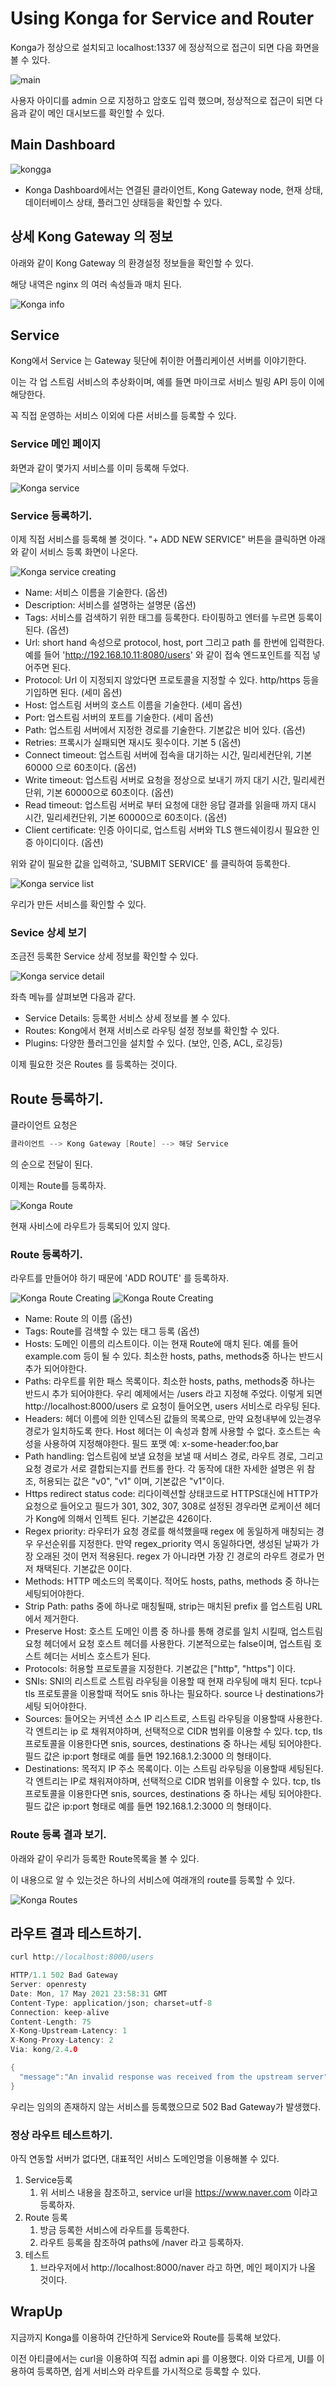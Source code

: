 # Using Konga for Service and Router

Konga가 정상으로 설치되고 localhost:1337 에 정상적으로 접근이 되면 다음 화면을 볼 수 있다. 

![main](imgs/konga01.png)

사용자 아이디를 admin 으로 지정하고 암호도 입력 했으며, 정상적으로 접근이 되면 다음과 같이 메인 대시보드를 확인할 수 있다. 

## Main Dashboard

![kongga](imgs/konga02.png)

- Konga Dashboard에서는 연결된 클라이언트, Kong Gateway node, 현재 상태, 데이터베이스 상태, 플러그인 상태등을 확인할 수 있다. 


## 상세 Kong Gateway 의 정보 

아래와 같이 Kong Gateway 의 환경설정 정보들을 확인할 수 있다. 

해당 내역은 nginx 의 여러 속성들과 매치 된다. 

![Konga info](imgs/konga03.png)

## Service

Kong에서 Service 는 Gateway 뒷단에 취이한 어플리케이션 서버를 이야기한다.

이는 각 업 스트림 서비스의 추상화이며, 예를 들면 마이크로 서비스 빌링 API 등이 이에 해당한다. 

꼭 직접 운영하는 서비스 이외에 다른 서비스를 등록할 수 있다. 

### Service 메인 페이지 

화면과 같이 몇가지 서비스를 이미 등록해 두었다. 

![Konga service](imgs/konga04.png)

### Service 등록하기. 

이제 직접 서비스를 등록해 볼 것이다. "+ ADD NEW SERVICE" 버튼을 클릭하면 아래와 같이 서비스 등록 화면이 나온다. 

![Konga service creating](imgs/konga05.png)

- Name: 서비스 이름을 기술한다. (옵션)
- Description: 서비스를 설명하는 설명문 (옵션)
- Tags: 서비스를 검색하기 위한 태그를 등록한다. 타이핑하고 엔터를 누르면 등록이 된다. (옵션)
- Url: short hand 속성으로 protocol, host, port 그리고 path 를 한번에 입력한다. 예를 들어 'http://192.168.10.11:8080/users' 와 같이 접속 엔드포인트를 직접 넣어주면 된다. 
- Protocol: Url 이 지정되지 않았다면 프로토콜을 지정할 수 있다. http/https 등을 기입하면 된다. (세미 옵션)
- Host: 업스트림 서버의 호스트 이름을 기술한다. (세미 옵션)
- Port: 업스트림 서버의 포트를 기술한다. (세미 옵션)
- Path: 업스트림 서버에서 지정한 경로를 기술한다. 기본값은 비어 있다. (옵션)
- Retries: 프록시가 실패되면 재시도 횟수이다. 기본 5 (옵션)
- Connect timeout: 업스트림 서버에 접속을 대기하는 시간, 밀리세컨단위, 기본 60000 으로 60초이다. (옵션)
- Write timeout: 업스트림 서버로 요청을 정상으로 보내기 까지 대기 시간, 밀리세컨단위, 기본 60000으로 60초이다. (옵션)
- Read timeout: 업스트림 서버로 부터 요청에 대한 응답 결과를 읽을때 까지 대시 시간, 밀리세컨단위, 기본 60000으로 60초이다. (옵션)
- Client certificate: 인증 아이디로, 업스트림 서버와 TLS 핸드쉐이킹시 필요한 인증 아이디이다. (옵션)

위와 같이 필요한 값을 입력하고, 'SUBMIT SERVICE' 를 클릭하여 등록한다. 

![Konga service list](imgs/konga06.png)

우리가 만든 서비스를 확인할 수 있다. 

### Sevice 상세 보기 

조금전 등록한 Service 상세 정보를 확인할 수 있다. 

![Konga service detail](imgs/konga07.png)

좌측 메뉴를 살펴보면 다음과 같다. 

- Service Details: 등록한 서비스 상세 정보를 볼 수 있다. 
- Routes: Kong에서 현재 서비스로 라우팅 설정 정보를 확인할 수 있다. 
- Plugins: 다양한 플러그인을 설치할 수 있다. (보안, 인증, ACL, 로깅등)
  
이제 필요한 것은 Routes 를 등록하는 것이다. 

## Route 등록하기. 

클라이언트 요청은 

```go
클라이언트 --> Kong Gateway [Route] --> 해당 Service 
```

의 순으로 전달이 된다. 

이제는 Route를 등록하자. 

![Konga Route](imgs/konga08.png)

현재 사비스에 라우트가 등록되어 있지 않다. 

### Route 등록하기. 

라우트를 만들어야 하기 때문에 'ADD ROUTE' 를 등록하자. 

![Konga Route Creating](imgs/konga09.png)
![Konga Route Creating](imgs/konga10.png)

- Name: Route 의 이름 (옵션)
- Tags: Route를 검색할 수 있는 태그 등록 (옵션)
- Hosts: 도메인 이름의 리스트이다. 이는 현재 Route에 매치 된다. 예를 들어 example.com 등이 될 수 있다. 최소한 hosts, paths, methods중 하나는 반드시 추가 되어야한다.
- Paths: 라우트를 위한 패스 목록이다. 최소한 hosts, paths, methods중 하나는 반드시 추가 되어야한다. 우리 예제에서는 /users 라고 지정해 주었다. 이렇게 되면 http://localhost:8000/users 로 요청이 들어오면, users 서비스로 라우팅 된다. 
- Headers: 헤더 이름에 의한 인덱스된 값들의 목록으로, 만약 요청내부에 있는경우 경로가 일치하도록 한다. Host 헤더는 이 속성과 함께 사용할 수 없다. 호스트는 속성을 사용하여 지정해야한다. 필드 포맷 예: x-some-header:foo,bar 
- Path handling: 업스트림에 보낼 요청을 보낼 때 서비스 경로, 라우트 경로, 그리고 요청 경로가 서로 결합되는지를 컨트롤 한다. 각 동작에 대한 자세한 설명은 위 참조, 허용되는 값은 "v0", "v1" 이며, 기본값은 "v1"이다.
- Https redirect status code: 리다이렉션할 상태코드로 HTTPS대신에 HTTP가 요청으로 들어오고 필드가 301, 302, 307, 308로 설정된 경우라면 로케이션 헤더가 Kong에 의해서 인젝트 된다. 기본값은 426이다. 
- Regex priority: 라우터가 요청 경로를 해석했을때 regex 에 동일하게 매칭되는 경우 우선순위를 지정한다. 만약 regex_priority 역시 동일하다면, 생성된 날짜가 가장 오래된 것이 먼저 적용된다. regex 가 아니라면 가장 긴 경로의 라우트 경로가 먼저 채택된다. 기본값은 0이다. 
- Methods: HTTP 메소드의 목록이다. 적어도 hosts, paths, methods 중 하나는 세팅되어야한다. 
- Strip Path: paths 중에 하나로 매칭될때, strip는 매치된 prefix 를 업스트림 URL에서 제거한다. 
- Preserve Host: 호스트 도메인 이름 중 하나를 통해 경로를 일치 시킬때, 업스트림 요청 헤더에서 요청 호스트 헤더를 사용한다. 기본적으로는 false이며, 업스트림 호스트 헤더는 서비스 호스트가 된다. 
- Protocols: 허용할 프로토콜을 지정한다. 기본값은 ["http", "https"] 이다. 
- SNIs: SNI의 리스트로 스트림 라우팅을 이용할 때 현재 라우팅에 매치 된다. tcp나 tls 프로토콜을 이용할때 적어도 snis 하나는 필요하다. source 나 destinations가 세팅 되어야한다. 
- Sources: 들어오는 커넥션 소스 IP 리스트로, 스트림 라우팅을 이용할때 사용한다. 각 엔트리는 ip 로 채워져야하며, 선택적으로 CIDR 범위를 이용할 수 있다. tcp, tls 프로토콜을 이용한다면 snis, sources, destinations 중 하나는 세팅 되어야한다. 필드 값은 ip:port 형태로 예를 들면 192.168.1.2:3000 의 형태이다.
- Destinations: 목적지 IP 주소 목록이다. 이는 스트림 라우팅을 이용할때 세팅된다. 각 엔트리는 IP로 채워져야하며, 선택적으로 CIDR 범위를 이용할 수 있다. tcp, tls 프로토콜을 이용한다면 snis, sources, destinations 중 하나는 세팅 되어야한다. 필드 값은 ip:port 형태로 예를 들면 192.168.1.2:3000 의 형태이다.

### Route 등록 결과 보기. 

아래와 같이 우리가 등록한 Route목록을 볼 수 있다. 

이 내용으로 알 수 있는것은 하나의 서비스에 여래개의 route를 등록할 수 있다.

![Konga Routes](imgs/konga11.png)


## 라우트 결과 테스트하기. 

```go
curl http://localhost:8000/users

HTTP/1.1 502 Bad Gateway
Server: openresty
Date: Mon, 17 May 2021 23:58:31 GMT
Content-Type: application/json; charset=utf-8
Connection: keep-alive
Content-Length: 75
X-Kong-Upstream-Latency: 1
X-Kong-Proxy-Latency: 2
Via: kong/2.4.0

{
  "message":"An invalid response was received from the upstream server"
}
```

우리는 임의의 존재하지 않는 서비스를 등록했으므로 502 Bad Gateway가 발생했다. 

### 정상 라우트 테스트하기. 

아직 연동할 서버가 없다면, 대표적인 서비스 도메인명을 이용해볼 수 있다. 

1. Service등록
   1. 위 서비스 내용을 참조하고, service url을 https://www.naver.com 이라고 등록하자. 
2. Route 등록
   1. 방금 등록한 서비스에 라우트를 등록한다. 
   2. 라우트 등록을 참조하여 paths에 /naver 라고 등록하자. 
3. 테스트 
   1. 브라우저에서 http://localhost:8000/naver 라고 하면, 메인 페이지가 나올 것이다. 


## WrapUp

지금까지 Konga를 이용하여 간단하게 Service와 Route를 등록해 보았다. 

이전 아티클에서는 curl을 이용하여 직접 admin api 를 이용했다. 이와 다르게, UI를 이용하여 등록하면, 쉽게 서비스와 라우트를 가시적으로 등록할 수 있다. 